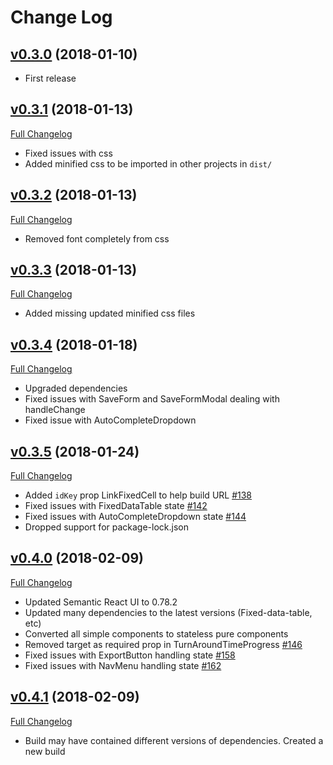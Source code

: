 # Change Log

## [v0.3.0](https://github.com/chopdgd/react-genomix/tree/v0.3.0) (2018-01-10)
- First release

## [v0.3.1](https://github.com/chopdgd/react-genomix/tree/v0.3.1) (2018-01-13)
[Full Changelog](https://github.com/chopdgd/react-genomix/compare/v0.3.0...v0.3.1)

- Fixed issues with css
- Added minified css to be imported in other projects in `dist/`

## [v0.3.2](https://github.com/chopdgd/react-genomix/tree/v0.3.2) (2018-01-13)
[Full Changelog](https://github.com/chopdgd/react-genomix/compare/v0.3.1...v0.3.2)

- Removed font completely from css

## [v0.3.3](https://github.com/chopdgd/react-genomix/tree/v0.3.3) (2018-01-13)
[Full Changelog](https://github.com/chopdgd/react-genomix/compare/v0.3.2...v0.3.3)

- Added missing updated minified css files

## [v0.3.4](https://github.com/chopdgd/react-genomix/tree/v0.3.4) (2018-01-18)
[Full Changelog](https://github.com/chopdgd/react-genomix/compare/v0.3.3...v0.3.4)

- Upgraded dependencies
- Fixed issues with SaveForm and SaveFormModal dealing with handleChange
- Fixed issue with AutoCompleteDropdown

## [v0.3.5](https://github.com/chopdgd/react-genomix/tree/v0.3.5) (2018-01-24)
[Full Changelog](https://github.com/chopdgd/react-genomix/compare/v0.3.4...v0.3.5)

- Added `idKey` prop LinkFixedCell to help build URL [#138](https://github.com/chopdgd/react-genomix/issues/138)
- Fixed issues with FixedDataTable state [#142](https://github.com/chopdgd/react-genomix/issues/142)
- Fixed issues with AutoCompleteDropdown state [#144](https://github.com/chopdgd/react-genomix/issues/144)
- Dropped support for package-lock.json

## [v0.4.0](https://github.com/chopdgd/react-genomix/tree/v0.4.0) (2018-02-09)
[Full Changelog](https://github.com/chopdgd/react-genomix/compare/v0.3.5...v0.4.0)

- Updated Semantic React UI to 0.78.2
- Updated many dependencies to the latest versions (Fixed-data-table, etc)
- Converted all simple components to stateless pure components
- Removed target as required prop in TurnAroundTimeProgress [#146](https://github.com/chopdgd/react-genomix/issues/146)
- Fixed issues with ExportButton handling state [#158](https://github.com/chopdgd/react-genomix/issues/158)
- Fixed issues with NavMenu handling state [#162](https://github.com/chopdgd/react-genomix/issues/162)

## [v0.4.1](https://github.com/chopdgd/react-genomix/tree/v0.4.1) (2018-02-09)
[Full Changelog](https://github.com/chopdgd/react-genomix/compare/v0.4.0...v0.4.1)

- Build may have contained different versions of dependencies. Created a new build
